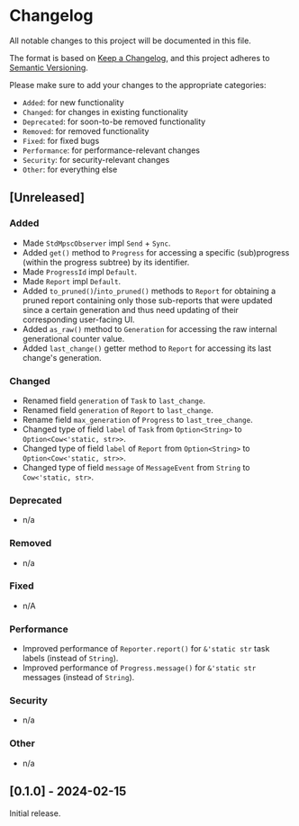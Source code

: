 # Changelog

All notable changes to this project will be documented in this file.

The format is based on [Keep a Changelog](https://keepachangelog.com/en/1.0.0/),
and this project adheres to [Semantic Versioning](https://semver.org/spec/v2.0.0.html).

Please make sure to add your changes to the appropriate categories:

- `Added`: for new functionality
- `Changed`: for changes in existing functionality
- `Deprecated`: for soon-to-be removed functionality
- `Removed`: for removed functionality
- `Fixed`: for fixed bugs
- `Performance`: for performance-relevant changes
- `Security`: for security-relevant changes
- `Other`: for everything else

## [Unreleased]

### Added

- Made `StdMpscObserver` impl `Send` + `Sync`.
- Added `get()` method to `Progress` for accessing a specific (sub)progress (within the progress subtree) by its identifier.
- Made `ProgressId` impl `Default`.
- Made `Report` impl `Default`.
- Added `to_pruned()`/`into_pruned()` methods to `Report` for obtaining a pruned report containing only those sub-reports that were updated since a certain generation and thus need updating of their corresponding user-facing UI.
- Added `as_raw()` method to `Generation` for accessing the raw internal generational counter value.
- Added `last_change()` getter method to `Report` for accessing its last change's generation.

### Changed

- Renamed field `generation` of `Task` to `last_change`.
- Renamed field `generation` of `Report` to `last_change`.
- Rename field `max_generation` of `Progress` to `last_tree_change`.
- Changed type of field `label` of `Task` from `Option<String>` to `Option<Cow<'static, str>>`.
- Changed type of field `label` of `Report` from `Option<String>` to `Option<Cow<'static, str>>`.
- Changed type of field `message` of `MessageEvent` from `String` to `Cow<'static, str>`.

### Deprecated

- n/a

### Removed

- n/a

### Fixed

- n/A

### Performance

- Improved performance of `Reporter.report()` for `&'static str` task labels (instead of `String`).
- Improved performance of `Progress.message()` for `&'static str` messages (instead of `String`).

### Security

- n/a

### Other

- n/a

## [0.1.0] - 2024-02-15

Initial release.
